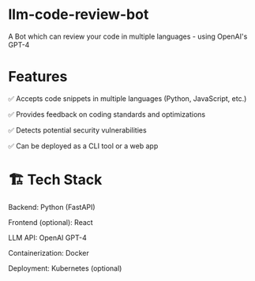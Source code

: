 # llm-code-review-bot
A Bot which can review your code in multiple languages - using OpenAI's GPT-4

# Features
✅ Accepts code snippets in multiple languages (Python, JavaScript, etc.)  

✅ Provides feedback on coding standards and optimizations  

✅ Detects potential security vulnerabilities  

✅ Can be deployed as a CLI tool or a web app  


# 🏗 Tech Stack
Backend: Python (FastAPI)  

Frontend (optional): React  

LLM API: OpenAI GPT-4  

Containerization: Docker  

Deployment: Kubernetes (optional)  

